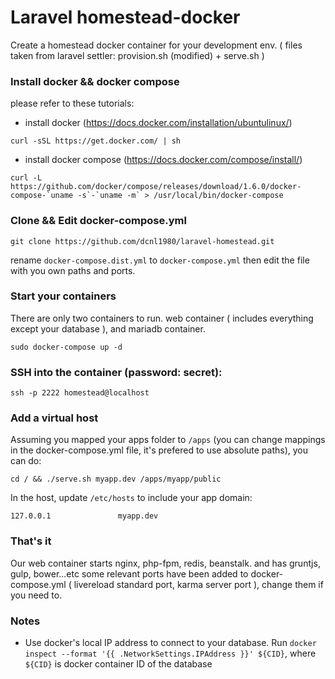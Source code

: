 # Laravel homestead-docker
Create a homestead docker container for your development env. ( files taken from laravel settler: provision.sh (modified) + serve.sh )

### Install docker && docker compose
please refer to these tutorials:
* install docker (https://docs.docker.com/installation/ubuntulinux/)
```shell
curl -sSL https://get.docker.com/ | sh
```
* install docker compose (https://docs.docker.com/compose/install/)
```shell
curl -L https://github.com/docker/compose/releases/download/1.6.0/docker-compose-`uname -s`-`uname -m` > /usr/local/bin/docker-compose
```

### Clone && Edit docker-compose.yml
```shell
git clone https://github.com/dcnl1980/laravel-homestead.git
```
rename ```docker-compose.dist.yml``` to ```docker-compose.yml``` then edit the file with you own
paths and ports.

### Start your containers
There are only two containers to run. web container ( includes everything except your database ),
and mariadb container.
```shell
sudo docker-compose up -d
```

### SSH into the container (password: secret):
```shell
ssh -p 2222 homestead@localhost
```

### Add a virtual host
Assuming you mapped your apps folder to ```/apps``` (you can change mappings in the docker-compose.yml file,
it's prefered to use absolute paths), you can do:
```shell
cd / && ./serve.sh myapp.dev /apps/myapp/public
```
In the host, update ``` /etc/hosts ``` to include your app domain:
```shell
127.0.0.1               myapp.dev
```

### That's it
Our web container starts nginx, php-fpm, redis, beanstalk. and has gruntjs, gulp, bower...etc
some relevant ports have been added to docker-compose.yml ( livereload standard port, karma server port ),
change them if you need to.

### Notes
- Use docker's local IP address to connect to your database. Run `docker inspect --format '{{ .NetworkSettings.IPAddress }}' ${CID}`, where `${CID}` is docker container ID of the database
